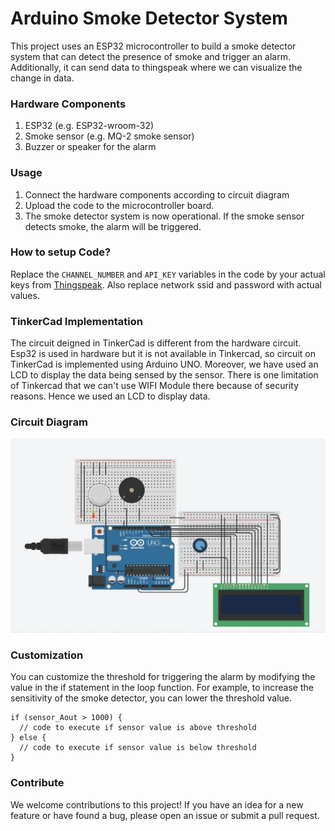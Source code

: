 # Arduino Smoke Detector System

This project uses an ESP32 microcontroller to build a smoke detector system that can detect the presence of smoke and trigger an alarm. Additionally, it can send data to thingspeak where we can visualize the change in data.


### Hardware Components

1. ESP32 (e.g. ESP32-wroom-32)
2. Smoke sensor (e.g. MQ-2 smoke sensor)
3. Buzzer or speaker for the alarm

### Usage

1. Connect the hardware components according to circuit diagram
2. Upload the code to the microcontroller board.
3. The smoke detector system is now operational. If the smoke sensor detects smoke, the alarm will be triggered.

### How to setup Code?

Replace the `CHANNEL_NUMBER` and `API_KEY` variables in the code by your actual keys from [Thingspeak](https://thingspeak.com/). Also replace network ssid and password with actual values.

### TinkerCad Implementation

The circuit deigned in TinkerCad is different from the hardware circuit. Esp32 is used in hardware but it is not available in Tinkercad, so circuit on TinkerCad is implemented using Arduino UNO. Moreover, we have used an LCD to display the data being sensed by the sensor. There is one limitation of Tinkercad that we can't use WIFI Module there because of security reasons. Hence we used an LCD to display data.

### Circuit Diagram

![Circuit Diagram](https://github.com/sharryy/cleair/blob/main/assets/circuit-diagram.jpeg)


### Customization

You can customize the threshold for triggering the alarm by modifying the value in the if statement in the loop function. For example, to increase the sensitivity of the smoke detector, you can lower the threshold value.

```
if (sensor_Aout > 1000) {
  // code to execute if sensor value is above threshold
} else {
  // code to execute if sensor value is below threshold
}

```

### Contribute

We welcome contributions to this project! If you have an idea for a new feature or have found a bug, please open an issue or submit a pull request.

